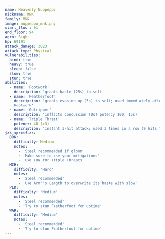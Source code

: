 ```yaml
---
name: Heavenly Nuppeppo
nickname: MNK
family: MNK
image: nuppeppo_mnk.png
start_floor: 91
end_floor: 94
agro: Sight
hp: 69191
attack_damage: 3023
attack_type: Physical
vulnerabilities:
  bind: true
  heavy: true
  sleep: false
  slow: true
  stun: true
abilities:
  - name: 'Footwork'
    description: 'grants haste (25s) to self'
  - name: 'Featherfoot'
    description: 'grants evasion up (5s) to self; used immediately after
    Footwork'
  - name: 'Gutripper'
    description: 'inflicts concussion (DoT potency 100, 15s)'
  - name: 'Triple Threat'
    potency: 40 (x3)
    description: 'instant 3-hit attack; used 3 times in a row (9 hits total)'
job_specifics:
  DRK:
    difficulty: Medium
    notes:
      - 'Steel recommended if gloom'
      - 'Make sure to use your mitigations'
      - 'Use TBN for Triple Threats'
  MCH:
    difficulty: 'Hard'
    notes:
      - 'Steel recommended'
      - 'Use Arm''s Length to overwrite its haste with slow'
  PLD:
    difficulty: 'Medium'
    notes:
      - 'Steel recommended'
      - 'Try to stun Featherfoot for uptime'
  WAR:
    difficulty: 'Medium'
    notes:
      - 'Steel recommended'
      - 'Try to stun Featherfoot for uptime'
---
```

